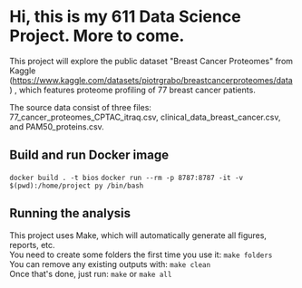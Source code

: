 # Hi, this is my 611 Data Science Project. More to come.

This project will explore the public dataset "Breast Cancer Proteomes" from Kaggle (https://www.kaggle.com/datasets/piotrgrabo/breastcancerproteomes/data) , which features proteome profiling of 77 breast cancer patients.

The source data consist of three files: 77_cancer_proteomes_CPTAC_itraq.csv, clinical_data_breast_cancer.csv, and PAM50_proteins.csv.

## Build and run Docker image
`docker build . -t bios`
`docker run --rm -p 8787:8787 -it -v $(pwd):/home/project py /bin/bash`

## Running the analysis
This project uses Make, which will automatically generate all figures, reports, etc.  
You need to create some folders the first time you use it:
`make folders`  
You can remove any existing outputs with:
`make clean`  
Once that's done, just run:
`make`
or
`make all`
